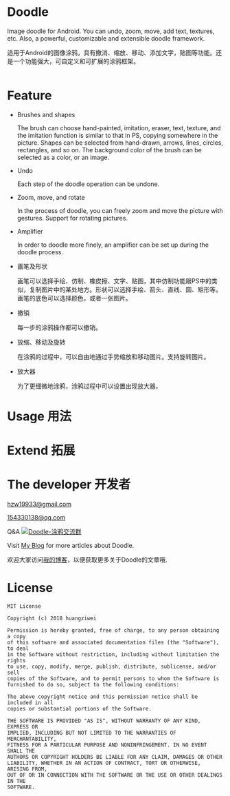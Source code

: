 # Doodle

Image doodle for Android. You can undo, zoom, move, add text, textures, etc. Also, a powerful, customizable and extensible doodle framework.

适用于Android的图像涂鸦，具有撤消、缩放、移动、添加文字，贴图等功能。还是一个功能强大，可自定义和可扩展的涂鸦框架。

![]()

# Feature

  * Brushes and shapes

    The brush can choose hand-painted, imitation, eraser, text, texture, and the imitation function is similar to that in PS, copying somewhere in the picture. Shapes can be selected from hand-drawn, arrows, lines, circles, rectangles, and so on. The background color of the brush can be selected as a color, or an image.

  * Undo

    Each step of the doodle operation can be undone.

  * Zoom, move, and rotate

    In the process of doodle, you can freely zoom and move the picture with gestures. Support for rotating pictures.

  * Amplifier

    In order to doodle more finely, an amplifier can be set up during the doodle process.

  * 画笔及形状

    画笔可以选择手绘、仿制、橡皮擦、文字、贴图，其中仿制功能跟PS中的类似，复制图片中的某处地方。形状可以选择手绘、箭头、直线、圆、矩形等。画笔的底色可以选择颜色，或者一张图片。

  * 撤销

    每一步的涂鸦操作都可以撤销。

  * 放缩、移动及旋转

    在涂鸦的过程中，可以自由地通过手势缩放和移动图片。支持旋转图片。

  * 放大器

    为了更细微地涂鸦，涂鸦过程中可以设置出现放大器。

# Usage 用法

# Extend 拓展

# The developer 开发者

hzw19933@gmail.com

154330138@qq.com

Q&A <a target="_blank" href="//shang.qq.com/wpa/qunwpa?idkey=c79470c973e39f4f8e35da33fed431101354b67281766b6c12e9f310289d6c34"><img border="0" src="//pub.idqqimg.com/wpa/images/group.png" alt="Doodle-涂鸦交流群" title="Doodle-涂鸦交流群"></a>

Visit [My Blog](https://blog.csdn.net/u012964944) for more articles about Doodle.

欢迎大家访问[我的博客](https://blog.csdn.net/u012964944)，以便获取更多关于Doodle的文章哦.

# License

  ```
  MIT License
  
  Copyright (c) 2018 huangziwei
  
  Permission is hereby granted, free of charge, to any person obtaining a copy
  of this software and associated documentation files (the "Software"), to deal
  in the Software without restriction, including without limitation the rights
  to use, copy, modify, merge, publish, distribute, sublicense, and/or sell
  copies of the Software, and to permit persons to whom the Software is
  furnished to do so, subject to the following conditions:
  
  The above copyright notice and this permission notice shall be included in all
  copies or substantial portions of the Software.
  
  THE SOFTWARE IS PROVIDED "AS IS", WITHOUT WARRANTY OF ANY KIND, EXPRESS OR
  IMPLIED, INCLUDING BUT NOT LIMITED TO THE WARRANTIES OF MERCHANTABILITY,
  FITNESS FOR A PARTICULAR PURPOSE AND NONINFRINGEMENT. IN NO EVENT SHALL THE
  AUTHORS OR COPYRIGHT HOLDERS BE LIABLE FOR ANY CLAIM, DAMAGES OR OTHER
  LIABILITY, WHETHER IN AN ACTION OF CONTRACT, TORT OR OTHERWISE, ARISING FROM,
  OUT OF OR IN CONNECTION WITH THE SOFTWARE OR THE USE OR OTHER DEALINGS IN THE
  SOFTWARE.
  ```